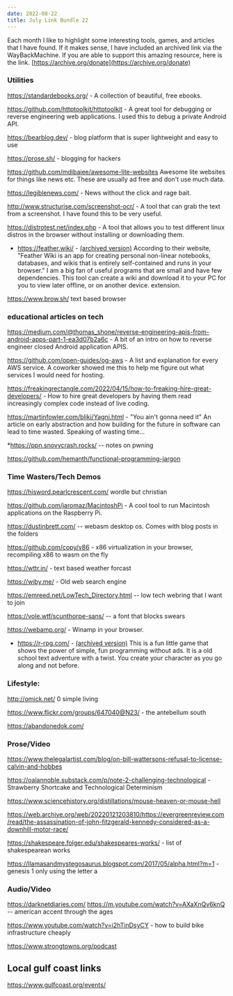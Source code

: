 ```yaml
---
date: 2022-08-22
title: July Link Bundle 22
---
```


Each month I like to highlight some interesting tools, games, and articles that I have found. If it makes sense, I have included an archived link via the WayBackMachine. If you are able to support this amazing resource, here is the link. [https://archive.org/donate](https://archive.org/donate)

### Utilities

https://standardebooks.org/ - A collection of beautiful, free ebooks. 

https://github.com/httptoolkit/httptoolkit - A great tool for debugging or reverse engineering web applications. I used this to debug a private Android API. 

https://bearblog.dev/ - blog platform that is super lightweight and easy to use

https://prose.sh/ - blogging for hackers

https://github.com/mdibaiee/awesome-lite-websites  Awesome lite websites for things like news etc. These are usually ad free and don't use much data. 

https://legiblenews.com/ - News without the click and rage bait. 

http://www.structurise.com/screenshot-ocr/ - A tool that can grab the text from a screenshot. I have found this to be very useful. 

https://distrotest.net/index.php - A tool that allows you to test different linux distros in the browser without installing or downloading them. 



* <a href="https://feather.wiki/">https://feather.wiki/</a>  - <a href="https://web.archive.org/web/20220610214617/https://feather.wiki/">(archived version)</a> According to their website, "Feather Wiki is an app for creating personal non-linear notebooks, databases, and wikis that is entirely self-contained and runs in your browser." I am a big fan of useful programs that are small and have few dependencies. This tool can create a wiki and download it to your PC for you to view later offline, or on another device. extension. 

https://www.brow.sh/ text based browser

### educational articles on tech

https://medium.com/@thomas_shone/reverse-engineering-apis-from-android-apps-part-1-ea3d07b2a6c - A bit of an intro on how to reverse engineer closed Android application APIS. 

https://github.com/open-guides/og-aws - A list and explanation for every AWS service. A coworker showed me this to help me figure out what services I would need for hosting. 

https://freakingrectangle.com/2022/04/15/how-to-freaking-hire-great-developers/ - How to hire great developers by having them read increasingly complex code instead of live coding. 

https://martinfowler.com/bliki/Yagni.html - "You ain't gonna need it" An article on early abstraction and how building for the future in software can lead to time wasted. Speaking of wasting time...

*https://ppn.snovvcrash.rocks/ -- notes on pwning

https://github.com/hemanth/functional-programming-jargon



### Time Wasters/Tech Demos


https://hisword.pearlcrescent.com/ wordle but christian

https://github.com/jaromaz/MacintoshPi - A cool tool to run Macintosh applications on the Raspberry Pi. 


https://dustinbrett.com/ -- webasm desktop os. Comes with blog posts in the folders

https://github.com/copy/v86 - x86 virtualization in your browser, recompiling x86 to wasm on the fly

https://wttr.in/ - text based weather forcast

https://wiby.me/ - Old web search engine

https://emreed.net/LowTech_Directory.html -- low tech webring that I want to join

https://vole.wtf/scunthorpe-sans/ -- a font that blocks swears

https://webamp.org/ - Winamp in your browser.



* <a href="https://r-rpg.com/">https://r-rpg.com/</a>  - <a href="https://web.archive.org/web/20220610213621/https://r-rpg.com/">(archived version)</a> This is a fun little game that shows the power of simple, fun programming without ads. It is a old school text adventure with a twist. You create your character as you go along and not before. 


### Lifestyle:

http://omick.net/ 0 simple living

https://www.flickr.com/groups/647040@N23/ - the antebellum south

https://abandonedok.com/ 


### Prose/Video

https://www.thelegalartist.com/blog/on-bill-wattersons-refusal-to-license-calvin-and-hobbes

https://oalannoble.substack.com/p/note-2-challenging-technological - Strawberry Shortcake and Technological Determinism

https://www.sciencehistory.org/distillations/mouse-heaven-or-mouse-hell

https://web.archive.org/web/20220121203810/https://evergreenreview.com/read/the-assassination-of-john-fitzgerald-kennedy-considered-as-a-downhill-motor-race/

https://shakespeare.folger.edu/shakespeares-works/ - list of shakespearean works

https://llamasandmystegosaurus.blogspot.com/2017/05/alpha.html?m=1 - genesis 1 only using the letter a 


### Audio/Video

https://darknetdiaries.com/ 
https://m.youtube.com/watch?v=AXaXnQv6knQ -- american accent through the ages










https://www.youtube.com/watch?v=i2hTinDsyCY - how to build bike infrastructure cheaply

https://www.strongtowns.org/podcast



## Local gulf coast links 

https://www.gulfcoast.org/events/ 
